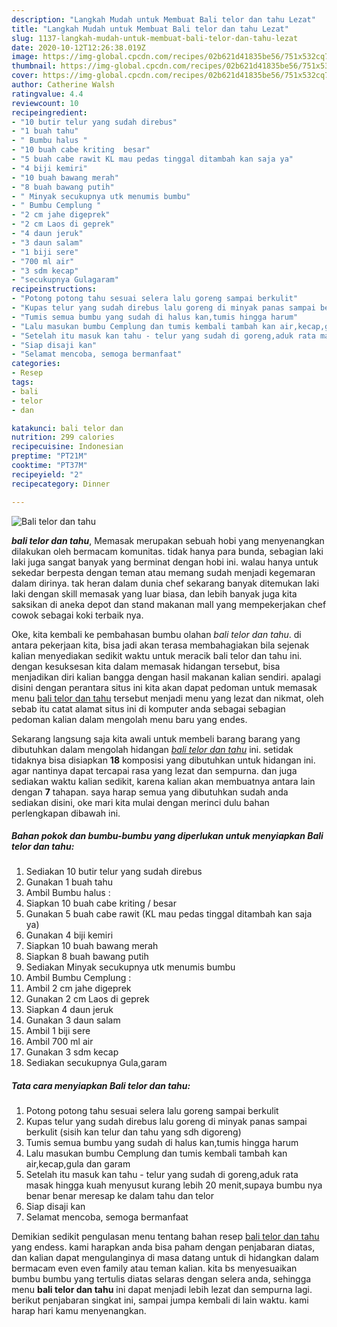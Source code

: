 ```yaml
---
description: "Langkah Mudah untuk Membuat Bali telor dan tahu Lezat"
title: "Langkah Mudah untuk Membuat Bali telor dan tahu Lezat"
slug: 1137-langkah-mudah-untuk-membuat-bali-telor-dan-tahu-lezat
date: 2020-10-12T12:26:38.019Z
image: https://img-global.cpcdn.com/recipes/02b621d41835be56/751x532cq70/bali-telor-dan-tahu-foto-resep-utama.jpg
thumbnail: https://img-global.cpcdn.com/recipes/02b621d41835be56/751x532cq70/bali-telor-dan-tahu-foto-resep-utama.jpg
cover: https://img-global.cpcdn.com/recipes/02b621d41835be56/751x532cq70/bali-telor-dan-tahu-foto-resep-utama.jpg
author: Catherine Walsh
ratingvalue: 4.4
reviewcount: 10
recipeingredient:
- "10 butir telur yang sudah direbus"
- "1 buah tahu"
- " Bumbu halus "
- "10 buah cabe kriting  besar"
- "5 buah cabe rawit KL mau pedas tinggal ditambah kan saja ya"
- "4 biji kemiri"
- "10 buah bawang merah"
- "8 buah bawang putih"
- " Minyak secukupnya utk menumis bumbu"
- " Bumbu Cemplung "
- "2 cm jahe digeprek"
- "2 cm Laos di geprek"
- "4 daun jeruk"
- "3 daun salam"
- "1 biji sere"
- "700 ml air"
- "3 sdm kecap"
- "secukupnya Gulagaram"
recipeinstructions:
- "Potong potong tahu sesuai selera lalu goreng sampai berkulit"
- "Kupas telur yang sudah direbus lalu goreng di minyak panas sampai berkulit (sisih kan telur dan tahu yang sdh digoreng)"
- "Tumis semua bumbu yang sudah di halus kan,tumis hingga harum"
- "Lalu masukan bumbu Cemplung dan tumis kembali tambah kan air,kecap,gula dan garam"
- "Setelah itu masuk kan tahu - telur yang sudah di goreng,aduk rata masak hingga kuah menyusut kurang lebih 20 menit,supaya bumbu nya benar benar meresap ke dalam tahu dan telor"
- "Siap disaji kan"
- "Selamat mencoba, semoga bermanfaat"
categories:
- Resep
tags:
- bali
- telor
- dan

katakunci: bali telor dan 
nutrition: 299 calories
recipecuisine: Indonesian
preptime: "PT21M"
cooktime: "PT37M"
recipeyield: "2"
recipecategory: Dinner

---
```



![Bali telor dan tahu](https://img-global.cpcdn.com/recipes/02b621d41835be56/751x532cq70/bali-telor-dan-tahu-foto-resep-utama.jpg)

<b><i>bali telor dan tahu</i></b>, Memasak merupakan sebuah hobi yang menyenangkan dilakukan oleh bermacam komunitas. tidak hanya para bunda, sebagian laki laki juga sangat banyak yang berminat dengan hobi ini. walau hanya untuk sekedar berpesta dengan teman atau memang sudah menjadi kegemaran dalam dirinya. tak heran dalam dunia chef sekarang banyak ditemukan laki laki dengan skill memasak yang luar biasa, dan lebih banyak juga kita saksikan di aneka depot dan stand makanan mall yang mempekerjakan chef cowok sebagai koki terbaik nya.



Oke, kita kembali ke pembahasan bumbu olahan <i>bali telor dan tahu</i>. di antara pekerjaan kita, bisa jadi akan terasa membahagiakan bila sejenak kalian menyediakan sedikit waktu untuk meracik bali telor dan tahu ini. dengan kesuksesan kita dalam memasak hidangan tersebut, bisa menjadikan diri kalian bangga dengan hasil makanan kalian sendiri. apalagi disini dengan perantara situs ini kita akan dapat pedoman untuk memasak menu <u>bali telor dan tahu</u> tersebut menjadi menu yang lezat dan nikmat, oleh sebab itu catat alamat situs ini di komputer anda sebagai sebagian pedoman kalian dalam mengolah menu baru yang endes.


Sekarang langsung saja kita awali untuk membeli barang barang yang dibutuhkan dalam mengolah hidangan <u><i>bali telor dan tahu</i></u> ini. setidak tidaknya bisa disiapkan <b>18</b> komposisi yang dibutuhkan untuk hidangan ini. agar nantinya dapat tercapai rasa yang lezat dan sempurna. dan juga sediakan waktu kalian sedikit, karena kalian akan membuatnya antara lain dengan <b>7</b> tahapan. saya harap semua yang dibutuhkan sudah anda sediakan disini, oke mari kita mulai dengan merinci dulu bahan perlengkapan dibawah ini.

<!--inarticleads1-->

##### Bahan pokok dan bumbu-bumbu yang diperlukan untuk menyiapkan Bali telor dan tahu:

1. Sediakan 10 butir telur yang sudah direbus
1. Gunakan 1 buah tahu
1. Ambil  Bumbu halus :
1. Siapkan 10 buah cabe kriting / besar
1. Gunakan 5 buah cabe rawit (KL mau pedas tinggal ditambah kan saja ya)
1. Gunakan 4 biji kemiri
1. Siapkan 10 buah bawang merah
1. Siapkan 8 buah bawang putih
1. Sediakan  Minyak secukupnya utk menumis bumbu
1. Ambil  Bumbu Cemplung :
1. Ambil 2 cm jahe digeprek
1. Gunakan 2 cm Laos di geprek
1. Siapkan 4 daun jeruk
1. Gunakan 3 daun salam
1. Ambil 1 biji sere
1. Ambil 700 ml air
1. Gunakan 3 sdm kecap
1. Sediakan secukupnya Gula,garam




<!--inarticleads2-->

##### Tata cara menyiapkan Bali telor dan tahu:

1. Potong potong tahu sesuai selera lalu goreng sampai berkulit
1. Kupas telur yang sudah direbus lalu goreng di minyak panas sampai berkulit (sisih kan telur dan tahu yang sdh digoreng)
1. Tumis semua bumbu yang sudah di halus kan,tumis hingga harum
1. Lalu masukan bumbu Cemplung dan tumis kembali tambah kan air,kecap,gula dan garam
1. Setelah itu masuk kan tahu - telur yang sudah di goreng,aduk rata masak hingga kuah menyusut kurang lebih 20 menit,supaya bumbu nya benar benar meresap ke dalam tahu dan telor
1. Siap disaji kan
1. Selamat mencoba, semoga bermanfaat




Demikian sedikit pengulasan menu tentang bahan resep <u>bali telor dan tahu</u> yang endess. kami harapkan anda bisa paham dengan penjabaran diatas, dan kalian dapat mengulanginya di masa datang untuk di hidangkan dalam bermacam even even family atau teman kalian. kita bs menyesuaikan bumbu bumbu yang tertulis diatas selaras dengan selera anda, sehingga menu <b>bali telor dan tahu</b> ini dapat menjadi lebih lezat dan sempurna lagi. berikut penjabaran singkat ini, sampai jumpa kembali di lain waktu. kami harap hari kamu menyenangkan.
